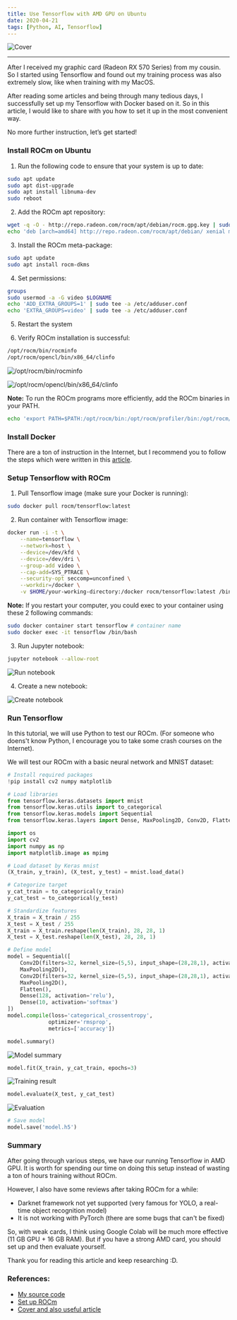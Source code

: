 ```yaml
---
title: Use Tensorflow with AMD GPU on Ubuntu
date: 2020-04-21
tags: [Python, AI, Tensorflow]
---
```


![Cover](/assets/img/2020-04-21/cover.png)

---

After I received my graphic card (Radeon RX 570 Series) from my cousin. So I started using Tensorflow and found out my training process was also extremely slow, like when training with my MacOS.

After reading some articles and being through many tedious days, I successfully set up my Tensorflow with Docker based on it. So in this article, I would like to share with you how to set it up in the most convenient way.

No more further instruction, let’s get started!



### Install ROCm on Ubuntu

1. Run the following code to ensure that your system is up to date:
```bash
sudo apt update
sudo apt dist-upgrade
sudo apt install libnuma-dev
sudo reboot
```

2. Add the ROCm apt repository:
```bash
wget -q -O - http://repo.radeon.com/rocm/apt/debian/rocm.gpg.key | sudo apt-key add -
echo 'deb [arch=amd64] http://repo.radeon.com/rocm/apt/debian/ xenial main' | sudo tee /etc/apt/sources.list.d/rocm.list
```

3. Install the ROCm meta-package:
```bash
sudo apt update
sudo apt install rocm-dkms
```

4. Set permissions:
```bash
groups
sudo usermod -a -G video $LOGNAME
echo 'ADD_EXTRA_GROUPS=1' | sudo tee -a /etc/adduser.conf
echo 'EXTRA_GROUPS=video' | sudo tee -a /etc/adduser.conf
```

5. Restart the system

6. Verify ROCm installation is successful:
```bash
/opt/rocm/bin/rocminfo
/opt/rocm/opencl/bin/x86_64/clinfo
```

![/opt/rocm/bin/rocminfo](/assets/img/2020-04-21/command-1.png)

![/opt/rocm/opencl/bin/x86_64/clinfo](/assets/img/2020-04-21/command-2.png)

__Note:__ To run the ROCm programs more efficiently, add the ROCm binaries in your PATH.
```bash
echo 'export PATH=$PATH:/opt/rocm/bin:/opt/rocm/profiler/bin:/opt/rocm/opencl/bin/x86_64' | sudo tee -a /etc/profile.d/rocm.sh
```



### Install Docker

There are a ton of instruction in the Internet, but I recommend you to follow the steps which were written in this [article](https://do.co/2zcd8NI).



### Setup Tensorflow with ROCm

1. Pull Tensorflow image (make sure your Docker is running):
```bash
sudo docker pull rocm/tensorflow:latest
```

2. Run container with Tensorflow image:
```bash
docker run -i -t \
    --name=tensorflow \
    --network=host \
    --device=/dev/kfd \
    --device=/dev/dri \
    --group-add video \
    --cap-add=SYS_PTRACE \
    --security-opt seccomp=unconfined \
    --workdir=/docker \
    -v $HOME/your-working-directory:/docker rocm/tensorflow:latest /bin/bash
```

__Note:__ If you restart your computer, you could exec to your container using these 2 following commands:
```bash
sudo docker container start tensorflow # container name
sudo docker exec -it tensorflow /bin/bash
```

3. Run Jupyter notebook:
```bash
jupyter notebook --allow-root
```
![Run notebook](/assets/img/2020-04-21/image-1.png)

4. Create a new notebook:

![Create notebook](/assets/img/2020-04-21/image-2.png)

### Run Tensorflow

In this tutorial, we will use Python to test our ROCm. (For someone who doens't know Python, I encourage you to take some crash courses on the Internet).

We will test our ROCm with a basic neural network and MNIST dataset:

```python
# Install required packages
!pip install cv2 numpy matplotlib
```

```python
# Load libraries
from tensorflow.keras.datasets import mnist
from tensorflow.keras.utils import to_categorical
from tensorflow.keras.models import Sequential
from tensorflow.keras.layers import Dense, MaxPooling2D, Conv2D, Flatten

import os
import cv2
import numpy as np
import matplotlib.image as mpimg
```

```python
# Load dataset by Keras mnist
(X_train, y_train), (X_test, y_test) = mnist.load_data()
```

```python
# Categorize target
y_cat_train = to_categorical(y_train)
y_cat_test = to_categorical(y_test)
```

```python
# Standardize features
X_train = X_train / 255
X_test = X_test / 255
X_train = X_train.reshape(len(X_train), 28, 28, 1)
X_test = X_test.reshape(len(X_test), 28, 28, 1)
```

```python
# Define model
model = Sequential([
    Conv2D(filters=32, kernel_size=(5,5), input_shape=(28,28,1), activation='relu'),
    MaxPooling2D(),
    Conv2D(filters=32, kernel_size=(5,5), input_shape=(28,28,1), activation='relu'),
    MaxPooling2D(),
    Flatten(),
    Dense(128, activation='relu'),
    Dense(10, activation='softmax')
])
model.compile(loss='categorical_crossentropy',
             optimizer='rmsprop',
             metrics=['accuracy'])
```

```python
model.summary()
```

![Model summary](/assets/img/2020-04-21/image-3.png)

```python
model.fit(X_train, y_cat_train, epochs=3)
```

![Training result](/assets/img/2020-04-21/image-4.png)

```python
model.evaluate(X_test, y_cat_test)
```

![Evaluation](/assets/img/2020-04-21/image-5.png)

```python
# Save model
model.save('model.h5')
```

### Summary

After going through various steps, we have our running Tensorflow in AMD GPU. It is worth for spending our time on doing this setup instead of wasting a ton of hours training without ROCm.

However, I also have some reviews after taking ROCm for a while:
- Darknet framework not yet supported (very famous for YOLO, a real-time object recognition model)
- It is not working with PyTorch (there are some bugs that can't be fixed)

So, with weak cards, I think using Google Colab will be much more effective (11 GB GPU + 16 GB RAM). But if you have a strong AMD card, you should set up and then evaluate yourself.

Thank you for reading this article and keep researching :D.

### References:
- [My source code](https://github.com/tailtq/ml-learning/blob/master/handmade-products/digit-recognition/model.ipynb)
- [Set up ROCm](https://rocm-documentation.readthedocs.io/en/latest/Installation_Guide/Installation-Guide.html)
- [Cover and also useful article](https://towardsdatascience.com/train-neural-networks-using-amd-gpus-and-keras-37189c453878)
